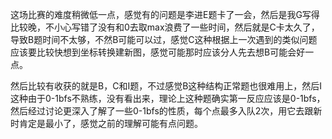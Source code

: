 这场比赛的难度稍微低一点，感觉有的问题是李进E题卡了一会，然后是我G写得比较晚，不小心写错了没有和0去取max浪费了一些时间，然后就是C卡太久了，导致B题时间不太够，不然B可能可以过，感觉C这种根据上一次遇到的类似问题应该要比较快想到坐标转换建新图，感觉可能那时应该分人先去想B可能会好一点。	

然后比较有收获的就是B，C和I题，不过感觉B这种结构正常题也很难用上，然后I这种由于0-1bfs不熟练，没有看出来，理论上这种题确实第一反应应该是0-1bfs，然后经过讨论更深入了解了一些0-1bfs的性质，每个点最多入队2次，用它去跟新时肯定是最小了，感觉之前的理解可能有点问题。

